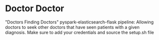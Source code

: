 # Doctor Doctor
"Doctors Finding Doctors" pyspark-elasticsearch-flask pipeline:
Allowing doctors to seek other doctors that have seen patients with a given diagnosis. Make sure to add your credentials and source the setup.sh file

